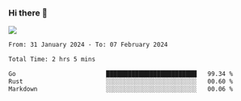### Hi there 👋️

![](https://komarev.com/ghpvc/?username=Loner1024)

<!--START_SECTION:waka-->

```txt
From: 31 January 2024 - To: 07 February 2024

Total Time: 2 hrs 5 mins

Go                         █████████████████████████   99.34 %
Rust                       ░░░░░░░░░░░░░░░░░░░░░░░░░   00.60 %
Markdown                   ░░░░░░░░░░░░░░░░░░░░░░░░░   00.06 %
```

<!--END_SECTION:waka-->



